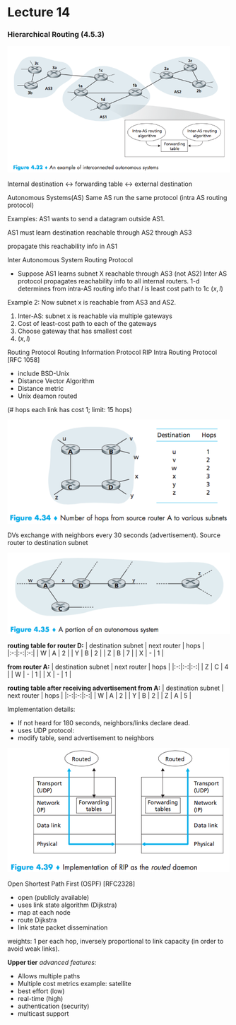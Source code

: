 # Lecture 14 #
### Hierarchical Routing (4.5.3) ###

![f-4-32](f-4-32.png)

Internal destination $\leftrightarrow$ forwarding table $\leftrightarrow$ external destination

Autonomous Systems(AS)
Same AS run the same protocol (intra AS routing protocol)

Examples: AS1 wants to send a datagram outside AS1.

AS1 must learn destination reachable
through AS2
through AS3

propagate this reachability info in AS1

Inter Autonomous System Routing Protocol

- Suppose AS1 learns subnet X reachable through AS3 (not AS2)
Inter AS protocol propagates reachability info to all internal routers.
1-d determines from intra-AS routing info that $l$ is least cost path to 1c $(x,l)$

Example 2: Now subnet x is reachable from AS3 and AS2.

1. Inter-AS: subnet x is reachable via multiple gateways
2. Cost of least-cost path to each of the gateways
3. Choose gateway that has smallest cost
4. $(x, l)$

Routing Protocol
Routing Information Protocol RIP
Intra Routing Protocol [RFC 1058]

- include BSD-Unix
- Distance Vector Algorithm
- Distance metric
- Unix deamon routed

(# hops each link has cost 1; limit: 15 hops)

![f-4-34](f-4-34.png)

DVs exchange with neighbors every 30 seconds (advertisement). Source router to destination subnet

![f-4-35](f-4-35.png)


**routing table for router D:**
| destination subnet | next router | hops |
|:-:|:-:|:-:|
| W | A | 2 |
| Y | B | 2 |
| Z | B | 7 |
| X | - | 1 |

**from router A:**
| destination subnet | next router | hops |
|:-:|:-:|:-:|
| Z | C | 4 |
| W | - | 1 |
| X | - | 1 |

**routing table after receiving advertisement from A:**
| destination subnet | next router | hops |
|:-:|:-:|:-:|
| W | A | 2 |
| Y | B | 2 |
| Z | A | 5 |

Implementation details:
- If not heard for 180 seconds, neighbors/links declare dead.
- uses UDP protocol:
- modify table, send advertisement to neighbors

![f-4-39](f-4-39.png)

Open Shortest Path First (OSPF) [RFC2328]
- open (publicly available)
- uses link state algorithm (Dijkstra)
- map at each node
- route Dijkstra
- link state packet dissemination

weights: 1 per each hop, inversely proportional to link capacity (in order to avoid weak links).

**Upper tier**
_advanced features:_
- Allows multiple paths
- Multiple cost metrics
example: satellite
- best effort (low)
- real-time (high)
- authentication (security)
- multicast support
